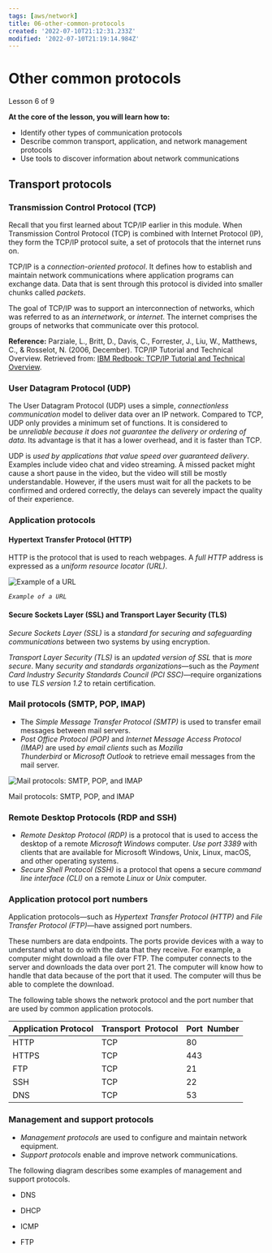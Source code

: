```yaml
---
tags: [aws/network]
title: 06-other-common-protocols
created: '2022-07-10T21:12:31.233Z'
modified: '2022-07-10T21:19:14.984Z'
---
```


# Other common protocols

Lesson 6 of 9

**At the core of the lesson, you will learn how to:**

- Identify other types of communication protocols
- Describe common transport, application, and network management protocols
- Use tools to discover information about network communications

## Transport protocols

### Transmission Control Protocol (TCP)

Recall that you first learned about TCP/IP earlier in this module. When Transmission Control Protocol (TCP) is combined with Internet Protocol (IP), they form the TCP/IP protocol suite, a set of protocols that the internet runs on. 

TCP/IP is a *connection-oriented protocol*. It defines how to establish and maintain network communications where application programs can exchange data. Data that is sent through this protocol is divided into smaller chunks called *packets*.

The goal of TCP/IP was to support an interconnection of networks, which was referred to as an *internetwork*, or *internet*. The internet comprises the groups of networks that communicate over this protocol.

**Reference:** Parziale, L., Britt, D., Davis, C., Forrester, J., Liu, W., Matthews, C., & Rosselot, N. (2006, December). TCP/IP Tutorial and Technical Overview. Retrieved from: [IBM Redbook: TCP/IP Tutorial and Technical Overview](https://www.redbooks.ibm.com/redbooks/pdfs/gg243376.pdf). 

### User Datagram Protocol (UDP)

The User Datagram Protocol (UDP) uses a simple, *connectionless communication* model to deliver data over an IP network. Compared to TCP, UDP only provides a minimum set of functions. It is considered to be *unreliable because it does not guarantee the delivery or ordering of data*. Its advantage is that it has a lower overhead, and it is faster than TCP.

UDP is *used by applications that value speed over guaranteed delivery*. Examples include video chat and video streaming. A missed packet might cause a short pause in the video, but the video will still be mostly understandable. However, if the users must wait for all the packets to be confirmed and ordered correctly, the delays can severely impact the quality of their experience.

### Application protocols

#### Hypertext Transfer Protocol (HTTP)

HTTP is the protocol that is used to reach webpages. A *full HTTP* address is expressed as a *uniform resource locator (URL)*.

![Example of a URL](https://pdx.scorm.canvaslms.com/courses/sconeID/scone_prod.sha256_bf59af81df4c2e67ca97dd70bb663195fe0aaddc6586924a7dc60ee676d9c064/0/scormcontent/assets/iV74Vl-520mEPcFK_NWWI2pSnI9EbZMwu.png)

*`Example of a URL`*

#### Secure Sockets Layer (SSL) and Transport Layer Security (TLS)

*Secure Sockets Layer (SSL)* is a *standard for securing and safeguarding communications* between two systems by using encryption.

*Transport Layer Security (TLS)* is an *updated version of SSL* that is *more secure*. Many *security and standards organizations*—such as the *Payment Card Industry Security Standards Council (PCI SSC)*—require organizations to use *TLS version 1.2* to retain certification.

### Mail protocols (SMTP, POP, IMAP)

- The *Simple Message Transfer Protocol (SMTP)* is used to transfer email messages between mail servers.
- *Post Office Protocol (POP)* and *Internet Message Access Protocol (IMAP)* are used *by email clients* such as *Mozilla Thunderbird* or *Microsoft Outlook* to retrieve email messages from the mail server.

![Mail protocols: SMTP, POP, and IMAP](https://pdx.scorm.canvaslms.com/courses/sconeID/scone_prod.sha256_bf59af81df4c2e67ca97dd70bb663195fe0aaddc6586924a7dc60ee676d9c064/0/scormcontent/assets/IupZAdFc5BJhAsAf_n7xF7BsFh62VHxP-.png)

Mail protocols: SMTP, POP, and IMAP

### Remote Desktop Protocols (RDP and SSH)

- *Remote Desktop Protocol (RDP)* is a protocol that is used to access the desktop of a remote *Microsoft Windows* computer. *Use port 3389* with clients that are available for Microsoft Windows, Unix, Linux, macOS, and other operating systems.
- *Secure Shell Protocol (SSH)* is a protocol that opens a secure *command line interface (CLI)* on a remote *Linux* or *Unix* computer.

### Application protocol port numbers

Application protocols—such as *Hypertext Transfer Protocol (HTTP)* and *File Transfer Protocol (FTP)*—have assigned port numbers. 

These numbers are data endpoints. The ports provide devices with a way to understand what to do with the data that they receive. For example, a computer might download a file over FTP. The computer connects to the server and downloads the data over port 21. The computer will know how to handle that data because of the port that it used. The computer will thus be able to complete the download. 

The following table shows the network protocol and the port number that are used by common application protocols.

| Application Protocol | Transport  Protocol | Port  Number |
| -------------------- | ------------------- | ------------ |
| HTTP                 | TCP                 | 80           |
| HTTPS                | TCP                 | 443          |
| FTP                  | TCP                 | 21           |
| SSH                  | TCP                 | 22           |
| DNS                  | TCP                 | 53           |

### Management and support protocols

- *Management protocols* are used to configure and maintain network equipment.
- *Support protocols* enable and improve network communications. 

The following diagram describes some examples of management and support protocols.

- DNS

- DHCP

- ICMP

- FTP
